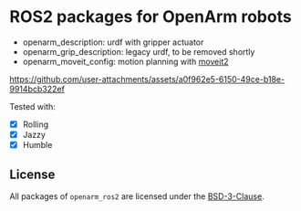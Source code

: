 # ROS2 packages for OpenArm robots

- openarm_description: urdf with gripper actuator
- openarm_grip_description: legacy urdf, to be removed shortly
- openarm_moveit_config: motion planning with [moveit2](https://github.com/moveit/moveit2)

https://github.com/user-attachments/assets/a0f962e5-6150-49ce-b18e-9914bcb322ef

Tested with:
- [x] Rolling
- [x] Jazzy
- [x] Humble

## License

All packages of `openarm_ros2` are licensed under the [BSD-3-Clause](https://opensource.org/license/bsd-3-clause).
